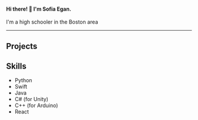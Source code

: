 #### Hi there! 👋 I'm Sofia Egan.

I'm a high schooler in the Boston area 

---

## Projects


## Skills
- Python
- Swift
- Java
- C# (for Unity)
- C++ (for Arduino)
- React

